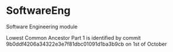 # SoftwareEng
Software Engineering module

Lowest Common Ancestor Part 1 is identified by commit 9b0ddf4206a34322e3e7f81dbc01091d1ba3b9cb on 1st of October
